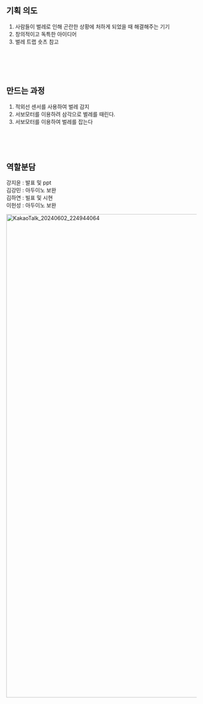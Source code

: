 기획 의도
---
1. 사람들이 벌레로 인해 곤란한 상황에 처하게 되었을 때 해결해주는 기기
2. 창의적이고 독특한 아이디어
3. 벌레 트랩 숏츠 참고

<br> <br> <br>
만드는 과정
---
1. 적외선 센서를 사용하여 벌레 감지
2. 서보모터를 이용하려 삼각으로 벌레를 때린다.
3. 서보모터를 이용하여 벌레를 잡는다

<br> <br> <br>

역할분담
---
강지윤 : 발표 및 ppt <br>
김강민 : 아두이노 보완 <br>
김하연 : 빌표 및 시현 <br>
이헌성 : 아두이노 보완 <br>

<img width="1280" alt="KakaoTalk_20240602_224944064" src="https://github.com/sejongsmarcle/2024_Spring_SMARCLE_Snaegi_Study/assets/162951669/7eb6098e-e047-4603-875e-c772654d73f9">


